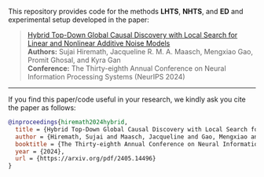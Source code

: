 This repository provides code for the methods **LHTS**, **NHTS**, and **ED** and experimental setup developed in the paper:

> [Hybrid Top-Down Global Causal Discovery with Local Search for Linear and Nonlinear Additive Noise Models](https://arxiv.org/pdf/2405.14496)  
> **Authors:** Sujai Hiremath, Jacqueline R. M. A. Maasch, Mengxiao Gao, Promit Ghosal, and Kyra Gan  
> **Conference:** The Thirty-eighth Annual Conference on Neural Information Processing Systems (NeurIPS 2024)

---

If you find this paper/code useful in your research, we kindly ask you cite the paper as follows:

```bibtex
@inproceedings{hiremath2024hybrid,
  title = {Hybrid Top-Down Global Causal Discovery with Local Search for Linear and Nonlinear Additive Noise Models},
  author = {Hiremath, Sujai and Maasch, Jacqueline and Gao, Mengxiao and Ghosal, Promit and Gan, Kyra},
  booktitle = {The Thirty-eighth Annual Conference on Neural Information Processing Systems},
  year = {2024},
  url = {https://arxiv.org/pdf/2405.14496}
}
